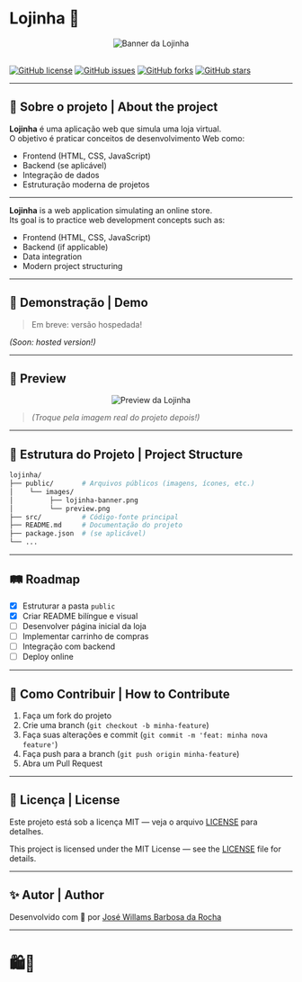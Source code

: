 
# Lojinha 🛒

<div align="center">
  <img src="./public/refs/heads/main/lojinha-banner.png" alt="Banner da Lojinha" />
</div>

<br />

[![GitHub license](https://img.shields.io/github/license/007will/lojinha)](https://github.com/007will/lojinha/blob/main/LICENSE)
[![GitHub issues](https://img.shields.io/github/issues/007will/lojinha)](https://github.com/007will/lojinha/issues)
[![GitHub forks](https://img.shields.io/github/forks/007will/lojinha)](https://github.com/007will/lojinha/network)
[![GitHub stars](https://img.shields.io/github/stars/007will/lojinha)](https://github.com/007will/lojinha/stargazers)

---

## 📜 Sobre o projeto | About the project

**Lojinha** é uma aplicação web que simula uma loja virtual.  
O objetivo é praticar conceitos de desenvolvimento Web como:

- Frontend (HTML, CSS, JavaScript)
- Backend (se aplicável)
- Integração de dados
- Estruturação moderna de projetos

---

**Lojinha** is a web application simulating an online store.  
Its goal is to practice web development concepts such as:

- Frontend (HTML, CSS, JavaScript)
- Backend (if applicable)
- Data integration
- Modern project structuring

---

## 🚀 Demonstração | Demo

> Em breve: versão hospedada!

*(Soon: hosted version!)*

---

## 📸 Preview

<div align="center">
  <img src="./public/refs/heads/main/lojinha-banner.png" alt="Preview da Lojinha" />
</div>

> *(Troque pela imagem real do projeto depois!)*

---

## 📂 Estrutura do Projeto | Project Structure

```bash
lojinha/
├── public/       # Arquivos públicos (imagens, ícones, etc.)
│    └── images/
│         ├── lojinha-banner.png
│         └── preview.png
├── src/          # Código-fonte principal
├── README.md     # Documentação do projeto
├── package.json  # (se aplicável)
└── ...
```

---

## 🛤️ Roadmap

- [x] Estruturar a pasta `public`
- [x] Criar README bilíngue e visual
- [ ] Desenvolver página inicial da loja
- [ ] Implementar carrinho de compras
- [ ] Integração com backend
- [ ] Deploy online

---

## 🤝 Como Contribuir | How to Contribute

1. Faça um fork do projeto
2. Crie uma branch (`git checkout -b minha-feature`)
3. Faça suas alterações e commit (`git commit -m 'feat: minha nova feature'`)
4. Faça push para a branch (`git push origin minha-feature`)
5. Abra um Pull Request

---

## 📄 Licença | License

Este projeto está sob a licença MIT — veja o arquivo [LICENSE](LICENSE) para detalhes.

This project is licensed under the MIT License — see the [LICENSE](LICENSE) file for details.

---

## ✨ Autor | Author

Desenvolvido com 💙 por [José Willams Barbosa da Rocha](https://github.com/007will)

---

# 🛍️🚀
